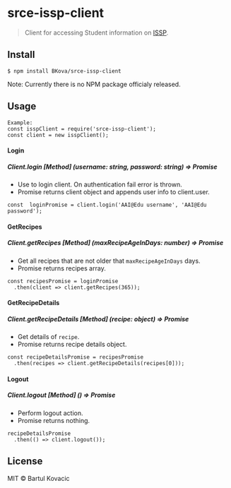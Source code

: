 # srce-issp-client

> Client for accessing Student information on [ISSP](http://issp.srce.hr).

## Install 

```
$ npm install BKova/srce-issp-client
```
Note: Currently there is no NPM package officialy released.

## Usage
```
Example:
const isspClient = require('srce-issp-client');
const client = new isspClient();
```
#### Login
##### Client.login [Method] (username: string, password: string) => Promise
* Use to login client. On authentication fail error is thrown. 
* Promise returns client object and appends user info to client.user.
```
const  loginPromise = client.login('AAI@Edu username', 'AAI@Edu password');
```
#### GetRecipes
##### Client.getRecipes [Method] (maxRecipeAgeInDays: number) => Promise
* Get all recipes that are not older that `maxRecipeAgeInDays` days. 
* Promise returns recipes array.
```
const recipesPromise = loginPromise
  .then(client => client.getRecipes(365));
```
#### GetRecipeDetails
##### Client.getRecipeDetails [Method] (recipe: object) => Promise
* Get details of `recipe`.
* Promise returns recipe details object.
```
const recipeDetailsPromise = recipesPromise
  .then(recipes => client.getRecipeDetails(recipes[0]));
```
#### Logout
##### Client.logout [Method] () => Promise
* Perform logout action.
* Promise returns nothing.
```
recipeDetailsPromise
  .then(() => client.logout());
```
## License
MIT © Bartul Kovacic

